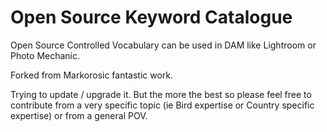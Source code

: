 Open Source Keyword Catalogue
=========

Open Source Controlled Vocabulary can be used in DAM like Lightroom or Photo Mechanic.

Forked from Markorosic fantastic work.

Trying to update / upgrade it. But the more the best so please feel free to contribute from a very specific topic (ie Bird expertise or Country specific expertise) or from a general POV.
